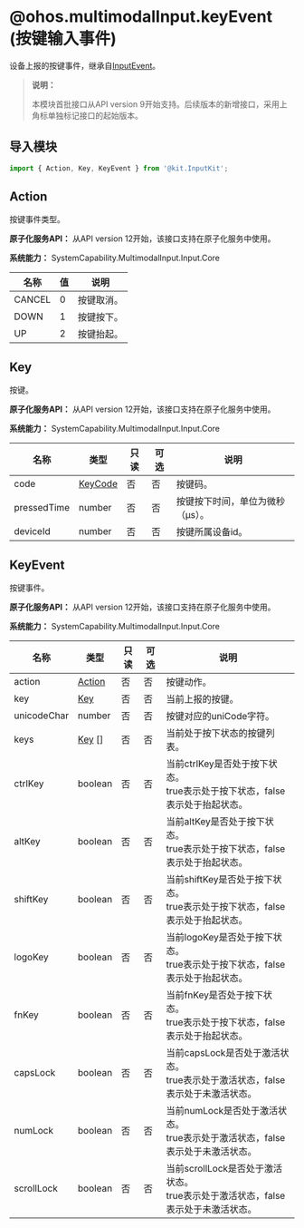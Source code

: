 # @ohos.multimodalInput.keyEvent (按键输入事件)

<!--Kit: Input Kit-->
<!--Subsystem: MultimodalInput-->
<!--Owner: @zhaoxueyuan-->
<!--Designer: @hanruofei-->
<!--Tester: @Lyuxin-->
<!--Adviser: @Brilliantry_Rui-->

设备上报的按键事件，继承自[InputEvent](js-apis-inputevent.md)。

> **说明：**
>
> 本模块首批接口从API version 9开始支持。后续版本的新增接口，采用上角标单独标记接口的起始版本。

## 导入模块

```js
import { Action, Key, KeyEvent } from '@kit.InputKit';
```

## Action

按键事件类型。

**原子化服务API：** 从API version 12开始，该接口支持在原子化服务中使用。

**系统能力：** SystemCapability.MultimodalInput.Input.Core

| 名称   | 值  | 说明     |
| ------ | ------- | -------- |
| CANCEL | 0    | 按键取消。 |
| DOWN   | 1    | 按键按下。 |
| UP     | 2    | 按键抬起。 |

## Key

按键。

**原子化服务API：** 从API version 12开始，该接口支持在原子化服务中使用。

**系统能力：** SystemCapability.MultimodalInput.Input.Core

| 名称        | 类型 | 只读 | 可选 | 说明           |
| ----------- | -------- | ---- | ---- | -------------- |
| code        | [KeyCode](js-apis-keycode.md#keycode)  | 否   | 否   | 按键码。         |
| pressedTime | number   | 否   | 否   | 按键按下时间，单位为微秒（μs）。 |
| deviceId    | number   | 否   | 否   | 按键所属设备id。   |

## KeyEvent

按键事件。

**原子化服务API：** 从API version 12开始，该接口支持在原子化服务中使用。

**系统能力：** SystemCapability.MultimodalInput.Input.Core

| 名称        | 类型 | 只读 | 可选 | 说明                           |
| ----------- | -------- | ---- | ---- | ------------------------------ |
| action      | [Action](#action)   | 否   | 否   | 按键动作。                       |
| key         | [Key](#key)      | 否   | 否   | 当前上报的按键。             |
| unicodeChar | number   | 否   | 否   | 按键对应的uniCode字符。          |
| keys        | [Key](#key) []    | 否   | 否   | 当前处于按下状态的按键列表。     |
| ctrlKey     | boolean  | 否   | 否   | 当前ctrlKey是否处于按下状态。 <br/>true表示处于按下状态，false表示处于抬起状态。 |
| altKey      | boolean  | 否   | 否   | 当前altKey是否处于按下状态。 <br/>true表示处于按下状态，false表示处于抬起状态。     |
| shiftKey    | boolean  | 否   | 否   | 当前shiftKey是否处于按下状态。 <br/>true表示处于按下状态，false表示处于抬起状态。   |
| logoKey     | boolean  | 否   | 否   | 当前logoKey是否处于按下状态。 <br/>true表示处于按下状态，false表示处于抬起状态。    |
| fnKey       | boolean  | 否   | 否   | 当前fnKey是否处于按下状态。 <br/>true表示处于按下状态，false表示处于抬起状态。      |
| capsLock    | boolean  | 否   | 否   | 当前capsLock是否处于激活状态。 <br/>true表示处于激活状态，false表示处于未激活状态。   |
| numLock     | boolean  | 否   | 否   | 当前numLock是否处于激活状态。 <br/>true表示处于激活状态，false表示处于未激活状态。    |
| scrollLock  | boolean  | 否   | 否   | 当前scrollLock是否处于激活状态。 <br/>true表示处于激活状态，false表示处于未激活状态。 |
